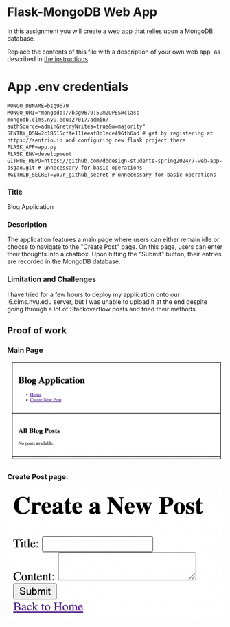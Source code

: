 # Flask-MongoDB Web App

In this assignment you will create a web app that relies upon a MongoDB database.

Replace the contents of this file with a description of your own web app, as described in [the instructions](./instructions.md).

# App .env credentials
```
MONGO_DBNAME=bsg9679
MONGO_URI="mongodb://bsg9679:5um2UPES@class-mongodb.cims.nyu.edu:27017/admin?authSource=admin&retryWrites=true&w=majority"
SENTRY_DSN=2c18515cffe111eeaf8b1ece496fb6ad # get by registering at https://sentrio.io and configuring new flask project there
FLASK_APP=app.py
FLASK_ENV=development
GITHUB_REPO=https://github.com/dbdesign-students-spring2024/7-web-app-bsgao.git # unnecessary for basic operations
#GITHUB_SECRET=your_github_secret # unnecessary for basic operations
```

### Title
Blog Application

### Description

The application features a main page where users can either remain idle or choose to navigate to the "Create Post" page. On this page, users can enter their thoughts into a chatbox. Upon hitting the "Submit" button, their entries are recorded in the MongoDB database.

### Limitation and Challenges

I have tried for a few hours to deploy my application onto our i6.cims.nyu.edu server, but I was unable to upload it at the end despite going through a lot of Stackoverflow posts and tried their methods.

## Proof of work
### Main Page
![Home Page Image](images/Screen%20Shot%202024-04-21%20at%208.35.31%20PM.png)

### Create Post page:
![Create Post Image](images/Screen%20Shot%202024-04-21%20at%208.37.53%20PM.png)

